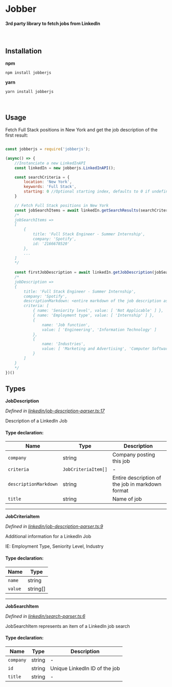 # Jobber
#### 3rd party library to fetch jobs from LinkedIn
<br/>

## Installation

**npm**

`npm install jobberjs`

**yarn**

`yarn install jobberjs`

<br/>

## Usage
Fetch Full Stack positions in New York and get the job description of the first result:
```javascript

const jobberjs = require('jobberjs');

(async() => {
    //Instanciate a new LinkedInAPI
    const linkedIn = new jobberjs.LinkedInAPI();

    const searchCriteria = {
        location: 'New York',
        keywords: 'Full Stack',
        starting: 0 //Optional starting index, defaults to 0 if undefined
    }

    // Fetch Full Stack positions in New York
    const jobSearchItems = await linkedIn.getSearchResults(searchCriteria);
    /*
    jobSearchItems =>
    [
        {
            title: 'Full Stack Engineer - Summer Internship',
            company: 'Spotify',
            id: '2166678520'
        },
        ...
    ]
    */
    
    const firstJobDescription = await linkedIn.getJobDescription(jobSearchItems[0]);
    /*
    jobDescription =>
    {
        title: 'Full Stack Engineer - Summer Internship',
        company: 'Spotify',
        descriptionMarkdown: <entire markdown of the job description as a string>,
        criteria: [
            { name: 'Seniority level', value: [ 'Not Applicable' ] },
            { name: 'Employment type', value: [ 'Internship' ] },
            {
                name: 'Job function',
                value: [ 'Engineering', 'Information Technology' ]
            },
            {
                name: 'Industries',
                value: [ 'Marketing and Advertising', 'Computer Software', 'Internet' ]
            }
        ]
    }
    */
})()
```

## Types

**JobDescription**

*Defined in [linkedin/job-description-parser.ts:17](https://github.com/ashindlecker/jobber/tree/master/src/linkedin/job-description-parser.ts#L17)*

Description of a LinkedIn Job

#### Type declaration:

Name | Type | Description |
------ | ------ | ------ |
`company` | string | Company posting this job |
`criteria` | `JobCriteriaItem[]` | - |
`descriptionMarkdown` | string | Entire description of the job in markdown format |
`title` | string | Name of job |

---
**JobCriteriaItem**

*Defined in [linkedin/job-description-parser.ts:9](https://github.com/ashindlecker/jobber/tree/master/src/linkedin/job-description-parser.ts#L9)*

Additional information for a LinkedIn Job

IE: Employment Type, Seniority Level, Industry

#### Type declaration:

Name | Type |
------ | ------ |
`name` | string |
`value` | string[] |

---
**JobSearchItem**

*Defined in [linkedin/search-parser.ts:6](https://github.com/ashindlecker/jobber/tree/master/src/linkedin/search-parser.ts#L6)*

JobSearchItem represents an item of a LinkedIn job search

#### Type declaration:

Name | Type | Description |
------ | ------ | ------ |
`company` | string | - |
`id` | string | Unique LinkedIn ID of the job |
`title` | string | - |